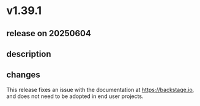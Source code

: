 # v1.39.1

## release on 20250604
## description
## changes
This release fixes an issue with the documentation at <a href="https://backstage.io" rel="nofollow">https://backstage.io</a>, and does not need to be adopted in end user projects.

